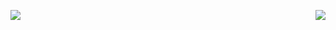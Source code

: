 ![]( https://giphy.com/gifs/discord-head-pats-okotteneko-rCCRjkOnRDnTEpp4kN)
<a href="https://discord.com/users/950078775700389921"><img align="right" src="https://lanyard-profile-readme.vercel.app/api/950078775700389921?bg=00000000" /></a>

